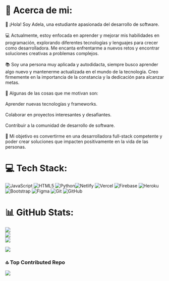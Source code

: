 # 💫 Acerca de mi:
👋 ¡Hola! Soy Adela, una estudiante apasionada del desarrollo de software.<br><br>💻 Actualmente, estoy enfocada en aprender y mejorar mis habilidades en programación, explorando diferentes tecnologías y lenguajes para crecer como desarrolladora. Me encanta enfrentarme a nuevos retos y encontrar soluciones creativas a problemas complejos.<br><br>📚 Soy una persona muy aplicada y autodidacta, siempre busco aprender algo nuevo y mantenerme actualizada en el mundo de la tecnología. Creo firmemente en la importancia de la constancia y la dedicación para alcanzar metas.<br><br>🌟 Algunas de las cosas que me motivan son:<br><br>Aprender nuevas tecnologías y frameworks.<br><br>Colaborar en proyectos interesantes y desafiantes.<br><br>Contribuir a la comunidad de desarrollo de software.<br><br>🚀 Mi objetivo es convertirme en una desarrolladora full-stack competente y poder crear soluciones que impacten positivamente en la vida de las personas.


# 💻 Tech Stack:
![JavaScript](https://img.shields.io/badge/javascript-%23323330.svg?style=for-the-badge&logo=javascript&logoColor=%23F7DF1E) ![HTML5](https://img.shields.io/badge/html5-%23E34F26.svg?style=for-the-badge&logo=html5&logoColor=white) ![Python](https://img.shields.io/badge/python-3670A0?style=for-the-badge&logo=python&logoColor=ffdd54)![Netlify](https://img.shields.io/badge/netlify-%23000000.svg?style=for-the-badge&logo=netlify&logoColor=#00C7B7) ![Vercel](https://img.shields.io/badge/vercel-%23000000.svg?style=for-the-badge&logo=vercel&logoColor=white) ![Firebase](https://img.shields.io/badge/firebase-%23039BE5.svg?style=for-the-badge&logo=firebase) ![Heroku](https://img.shields.io/badge/heroku-%23430098.svg?style=for-the-badge&logo=heroku&logoColor=white) ![Bootstrap](https://img.shields.io/badge/bootstrap-%238511FA.svg?style=for-the-badge&logo=bootstrap&logoColor=white) ![Figma](https://img.shields.io/badge/figma-%23F24E1E.svg?style=for-the-badge&logo=figma&logoColor=white) ![Git](https://img.shields.io/badge/git-%23F05033.svg?style=for-the-badge&logo=git&logoColor=white) ![GitHub](https://img.shields.io/badge/github-%23121011.svg?style=for-the-badge&logo=github&logoColor=white)
# 📊 GitHub Stats:
![](https://github-readme-stats.vercel.app/api?username=Adela015&theme=aura&hide_border=false&include_all_commits=false&count_private=false)<br/>
![](https://github-readme-streak-stats.herokuapp.com/?user=Adela015&theme=aura&hide_border=false)<br/>
![](https://github-readme-stats.vercel.app/api/top-langs/?username=Adela015&theme=aura&hide_border=false&include_all_commits=false&count_private=false&layout=compact)

![](https://quotes-github-readme.vercel.app/api?type=horizontal&theme=radical)

### 🔝 Top Contributed Repo
![](https://github-contributor-stats.vercel.app/api?username=Adela015&limit=5&theme=dark&combine_all_yearly_contributions=true)

<!-- Proudly created with GPRM ( https://gprm.itsvg.in ) -->
